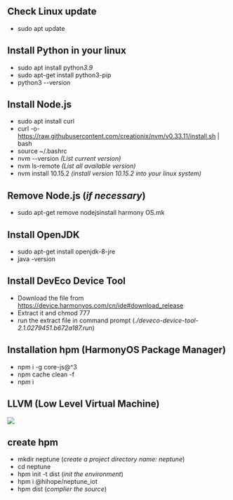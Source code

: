 
## Check Linux update

- sudo apt update


## Install Python in your linux

- sudo apt install python*3.9*
- sudo apt-get install python3-pip
- python3 --version

## Install Node.js

- sudo apt install curl
- curl -o- https://raw.githubusercontent.com/creationix/nvm/v0.33.11/install.sh | bash
- source ~/.bashrc
- nvm --version *(List current version)*
- nvm ls-remote *(List all available version)*
- nvm install 10.15.2 *(install version 10.15.2 into your linux system)*
  
## Remove Node.js (*if necessary*)

- sudo apt-get remove nodejsinstall harmony OS.mk

## Install OpenJDK

 - sudo apt-get install openjdk-8-jre
 - java -version

## Install DevEco Device Tool

- Download the file from https://device.harmonyos.com/cn/ide#download_release
- Extract it and chmod 777
- run the extract file in command prompt (*./deveco-device-tool-2.1.0279451.b672a187.run*)


## Installation hpm (HarmonyOS Package Manager)
 - npm i -g core-js@\^3
 - npm cache clean -f
 - npm i

## LLVM (Low Level Virtual Machine)

![](../git/hkdickyko.github.io/assets/img/harmonyOS/LLVM.png)

## create hpm 

- mkdir neptune (*create a project directory name: neptune*)
- cd neptune
- hpm init -t dist (*init the environment*)
- hpm i @hihope/neptune_iot
- hpm dist (*complier the source*)
